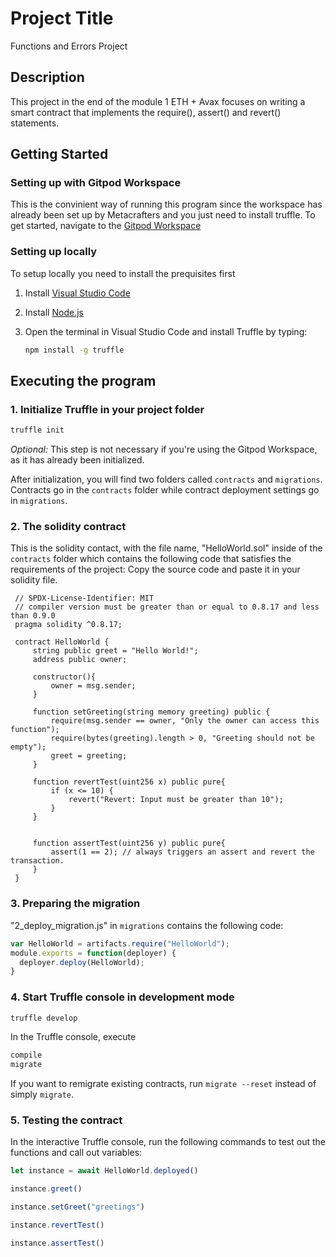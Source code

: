 
# Project Title
Functions and Errors Project
<br>

## Description
This project in the end of the module 1 ETH + Avax focuses on writing a smart contract that implements the require(), assert() and revert() statements.

## Getting Started

### Setting up with Gitpod Workspace

This is the convinient way of running this program since the workspace has already been set up by Metacrafters and you just need to install truffle.
To get started, navigate to the [Gitpod Workspace](https://gitpod.io/new/#https://github.com/jeffryan-POL/solidity_starter)

### Setting up locally

To setup locally you need to install the prequisites first

1. Install [Visual Studio Code](https://code.visualstudio.com/)

2. Install [Node.js](https://nodejs.org)

3. Open the terminal in Visual Studio Code and install Truffle by typing:

   ```bash
   npm install -g truffle
   ```
   

## Executing the program

### 1. Initialize Truffle in your project folder

   ```bash
   truffle init
   ```
   *Optional:* This step is not necessary if you're using the Gitpod Workspace, as it has already been initialized.
  
     
After initialization, you will find two folders called `contracts` and `migrations`. Contracts go in the `contracts` folder while contract deployment settings go in `migrations`.

### 2. The solidity contract

This is the solidity contact, with the file name, "HelloWorld.sol" inside of the `contracts` folder which contains the following code that satisfies the requirements of the project:
Copy the source code and paste it in your solidity file.
   ```solidity
	// SPDX-License-Identifier: MIT
	// compiler version must be greater than or equal to 0.8.17 and less than 0.9.0
	pragma solidity ^0.8.17;
	
	contract HelloWorld {
	    string public greet = "Hello World!";
	    address public owner; 
	
	    constructor(){
	        owner = msg.sender;
	    }
	
	    function setGreeting(string memory greeting) public {
	        require(msg.sender == owner, "Only the owner can access this function");
	        require(bytes(greeting).length > 0, "Greeting should not be empty");
	        greet = greeting;
	    }
	
	    function revertTest(uint256 x) public pure{
	        if (x <= 10) {
	            revert("Revert: Input must be greater than 10");
	        }
	    }
	    
	
	    function assertTest(uint256 y) public pure{
	        assert(1 == 2); // always triggers an assert and revert the transaction.
	    }
	}
   ```

### 3. Preparing the migration

"2_deploy_migration.js" in `migrations` contains the following code:

   ```javascript
   var HelloWorld = artifacts.require("HelloWorld");
   module.exports = function(deployer) {
     deployer.deploy(HelloWorld);
   }
   ```

### 4. Start Truffle console in development mode

   ```bash
   truffle develop
   ```

   In the Truffle console, execute

   ```bash
   compile
   migrate
   ```
   If you want to remigrate existing contracts, run `migrate --reset` instead of simply `migrate`.

  
### 5. Testing the contract

   In the interactive Truffle console, run the following commands to test out the functions and call out variables:

   ```javascript
   let instance = await HelloWorld.deployed()
   ```
   ```javascript
   instance.greet()
   ```
   ```javascript
   instance.setGreet("greetings")
   ```
   ```javascript
   instance.revertTest()
   ```
   ```javascript
   instance.assertTest()
   ```
      
